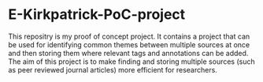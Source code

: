 # E-Kirkpatrick-PoC-project
This repositry is my proof of concept project.
It contains a project that can be used for identifying common themes between multiple sources at once and then storing them where relevant tags and annotations can be added. 
The aim of this project is to make finding and storing multiple sources (such as peer reviewed journal articles) more efficient for researchers.
